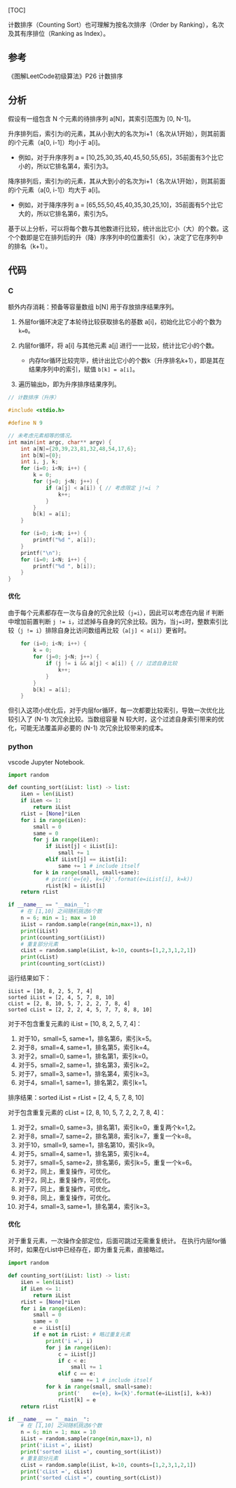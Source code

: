 
[TOC]

计数排序（Counting Sort）也可理解为按名次排序（Order by Ranking），名次及其有序排位（Ranking as Index）。

## 参考

《图解LeetCode初级算法》P26 计数排序

## 分析

假设有一组包含 N 个元素的待排序列 a[N]，其索引范围为 [0, N-1]。

升序排列后，索引为i的元素，其从小到大的名次为i+1（名次从1开始），则其前面的i个元素（a[0, i-1]）均小于 a[i]。

- 例如，对于升序序列 a = [10,25,30,35,40,45,50,55,65]，35前面有3个比它小的，所以它排名第4，索引为3。

降序排列后，索引为i的元素，其从大到小的名次为i+1（名次从1开始），则其前面的i个元素（a[0, i-1]）均大于 a[i]。

- 例如，对于降序序列 a = [65,55,50,45,40,35,30,25,10]，35前面有5个比它大的，所以它排名第6，索引为5。

基于以上分析，可以将每个数与其他数进行比较，统计出比它小（大）的个数。这个个数即是它在排列后的升（降）序序列中的位置索引（k），决定了它在序列中的排名（k+1）。

## 代码

### C

额外内存消耗：预备等容量数组 b[N] 用于存放排序结果序列。

1. 外层for循环决定了本轮待比较获取排名的基数 a[i]，初始化比它小的个数为 `k=0`。

2. 内层for循环，将 a[i] 与其他元素 a[j] 进行一一比较，统计比它小的个数。

    - 内存for循环比较完毕，统计出比它小的个数k（升序排名k+1），即是其在结果序列中的索引，赋值 `b[k] = a[i]`。

3. 遍历输出b，即为升序排序结果序列。

```c
// 计数排序（升序）

#include <stdio.h>

#define N 9

// 未考虑元素相等的情况。
int main(int argc, char** argv) {
    int a[N]={20,39,23,81,32,48,54,17,6};
    int b[N]={0};
    int i, j, k;
    for (i=0; i<N; i++) {
        k = 0;
        for (j=0; j<N; j++) {
            if (a[j] < a[i]) { // 考虑限定 j!=i ？
                k++;
            }
        }
        b[k] = a[i];
    }

    for (i=0; i<N; i++) {
        printf("%d ", a[i]);
    }
    printf("\n");
    for (i=0; i<N; i++) {
        printf("%d ", b[i]);
    }
}
```

#### 优化

由于每个元素都存在一次与自身的冗余比较（`j=i`），因此可以考虑在内层 if 判断中增加前置判断 `j != i`，过滤掉与自身的冗余比较。因为，当`j=i`时，整数索引比较（`j != i`）排除自身比访问数组再比较（`a[j] < a[i]`）更省时。

```c
    for (i=0; i<N; i++) {
        k = 0;
        for (j=0; j<N; j++) {
            if (j != i && a[j] < a[i]) { // 过滤自身比较
                k++;
            }
        }
        b[k] = a[i];
    }
```

但引入这项小优化后，对于内层for循环，每一次都要比较索引，导致一次优化比较引入了 (N-1) 次冗余比较。当数组容量 N 较大时，这个过滤自身索引带来的优化，可能无法覆盖非必要的 (N-1) 次冗余比较带来的成本。

### python

vscode Jupyter Notebook.

```Python
import random

def counting_sort(iList: list) -> list:
    iLen = len(iList)
    if iLen <= 1:
        return iList
    rList = [None]*iLen
    for i in range(iLen):
        small = 0
        same = 0
        for j in range(iLen):
            if iList[j] < iList[i]:
                small += 1
            elif iList[j] == iList[i]:
                same += 1 # include itself
        for k in range(small, small+same):
            # print('e={e}, k={k}'.format(e=iList[i], k=k))
            rList[k] = iList[i]
    return rList

if __name__ == "__main__":
    # 在 [1,10] 之间随机挑选6个数
    n = 6; min = 1; max = 10
    iList = random.sample(range(min,max+1), n)
    print(iList)
    print(counting_sort(iList))
    # 重复部分元素
    cList = random.sample(iList, k=10, counts=[1,2,3,1,2,1])
    print(cList)
    print(counting_sort(cList))
```

运行结果如下：

```Shell
iList = [10, 8, 2, 5, 7, 4]
sorted iList = [2, 4, 5, 7, 8, 10]
cList = [2, 8, 10, 5, 7, 2, 2, 7, 8, 4]
sorted cList = [2, 2, 2, 4, 5, 7, 7, 8, 8, 10]
```

对于不包含重复元素的 iList = [10, 8, 2, 5, 7, 4]：

1. 对于10，small=5, same=1，排名第6，索引k=5。
2. 对于8，small=4, same=1，排名第5，索引k=4。
3. 对于2，small=0, same=1，排名第1，索引k=0。
4. 对于5，small=2, same=1，排名第3，索引k=2。
5. 对于7，small=3, same=1，排名第4，索引k=3。
6. 对于4，small=1, same=1，排名第2，索引k=1。

排序结果：sorted iList = rList = [2, 4, 5, 7, 8, 10]

对于包含重复元素的 cList = [2, 8, 10, 5, 7, 2, 2, 7, 8, 4]：

1. 对于2，small=0, same=3，排名第1，索引k=0，重复两个k=1,2。
2. 对于8，small=7, same=2，排名第8，索引k=7，重复一个k=8。
3. 对于10，small=9, same=1，排名第10，索引k=9。
4. 对于5，small=4, same=1，排名第5，索引k=4。
5. 对于7，small=5, same=2，排名第6，索引k=5，重复一个k=6。
6. 对于2，同上，重复操作，可优化。
7. 对于2，同上，重复操作，可优化。
8. 对于7，同上，重复操作，可优化。
9. 对于8，同上，重复操作，可优化。
10. 对于4，small=3, same=1，排名第4，索引k=3。

#### 优化

对于重复元素，一次操作全部定位，后面可跳过无需重复统计。
在执行内层for循环时，如果在rList中已经存在，即为重复元素，直接略过。

```Python
import random

def counting_sort(iList: list) -> list:
    iLen = len(iList)
    if iLen <= 1:
        return iList
    rList = [None]*iLen
    for i in range(iLen):
        small = 0
        same = 0
        e = iList[i]
        if e not in rList: # 略过重复元素
            print('i =', i)
            for j in range(iLen):
                c = iList[j]
                if c < e:
                    small += 1
                elif c == e:
                    same += 1 # include itself
            for k in range(small, small+same):
                print('    e={e}, k={k}'.format(e=iList[i], k=k))
                rList[k] = e
    return rList

if __name__ == "__main__":
    # 在 [1,10] 之间随机挑选6个数
    n = 6; min = 1; max = 10
    iList = random.sample(range(min,max+1), n)
    print('iList =', iList)
    print('sorted iList =', counting_sort(iList))
    # 重复部分元素
    cList = random.sample(iList, k=10, counts=[1,2,3,1,2,1])
    print('cList =', cList)
    print('sorted cList =', counting_sort(cList))
```
